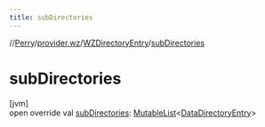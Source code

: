 ```yaml
---
title: subDirectories
---
```

//[Perry](../../../index.html)/[provider.wz](../index.html)/[WZDirectoryEntry](index.html)/[subDirectories](sub-directories.html)



# subDirectories



[jvm]\
open override val [subDirectories](sub-directories.html): [MutableList](https://kotlinlang.org/api/latest/jvm/stdlib/kotlin.collections/-mutable-list/index.html)<[DataDirectoryEntry](../../provider/-data-directory-entry/index.html)>




